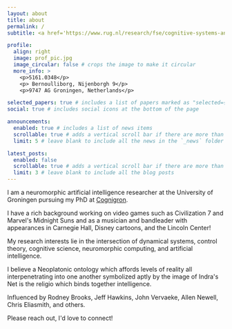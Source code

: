 ```yaml
---
layout: about
title: about
permalink: /
subtitle: <a href='https://www.rug.nl/research/fse/cognitive-systems-and-materials/?lang=en'>Cognigron</a>. Address. Contacts. Motto. Etc.

profile:
  align: right
  image: prof_pic.jpg
  image_circular: false # crops the image to make it circular
  more_info: >
    <p>5161.0348</p>
    <p> Bernoulliborg, Nijenborgh 9</p>
    <p>9747 AG Groningen, Netherlands</p>

selected_papers: true # includes a list of papers marked as "selected={true}"
social: true # includes social icons at the bottom of the page

announcements:
  enabled: true # includes a list of news items
  scrollable: true # adds a vertical scroll bar if there are more than 3 news items
  limit: 5 # leave blank to include all the news in the `_news` folder

latest_posts:
  enabled: false
  scrollable: true # adds a vertical scroll bar if there are more than 3 new posts items
  limit: 3 # leave blank to include all the blog posts
---
```


I am a neuromorphic artificial intelligence researcher at the University of Groningen
pursuing my PhD at [Cognigron](https://www.rug.nl/research/fse/cognitive-systems-and-materials/?lang=en).

I have a rich background working on video games such as Civilization 7 and Marvel's Midnight
Suns and as a musician and bandleader with appearances in Carnegie Hall, Disney cartoons, and
the Lincoln Center!

My research interests lie in the intersection of dynamical systems, control theory,
cognitive science, neuromorphic computing, and artificial intelligence.

I believe a Neoplatonic ontology which affords levels of reality all interpenetrating
into one another symbolized aptly by the image of Indra's Net is the religio which binds
together intelligence.

Influenced by Rodney Brooks, Jeff Hawkins, John Vervaeke, Allen Newell, Chris Eliasmith, and others.

Please reach out, I'd love to connect!

<!---
Write your biography here. Tell the world about yourself. Link to your favorite [subreddit](http://reddit.com). You can put a picture in, too. The code is already in, just name your picture `prof_pic.jpg` and put it in the `img/` folder.

Put your address / P.O. box / other info right below your picture. You can also disable any of these elements by editing `profile` property of the YAML header of your `_pages/about.md`. Edit `_bibliography/papers.bib` and Jekyll will render your [publications page](/al-folio/publications/) automatically.

Link to your social media connections, too. This theme is set up to use [Font Awesome icons](https://fontawesome.com/) and [Academicons](https://jpswalsh.github.io/academicons/), like the ones below. Add your Facebook, Twitter, LinkedIn, Google Scholar, or just disable all of them.
--->
